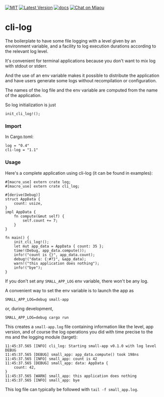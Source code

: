 [![MIT][s2]][l2] [![Latest Version][s1]][l1] [![docs][s3]][l3] [![Chat on Miaou][s4]][l4]

[s1]: https://img.shields.io/crates/v/cli-log.svg
[l1]: https://crates.io/crates/cli-log

[s2]: https://img.shields.io/badge/license-MIT-blue.svg
[l2]: LICENSE

[s3]: https://docs.rs/cli-log/badge.svg
[l3]: https://docs.rs/cli-log/

[s4]: https://miaou.dystroy.org/static/shields/room.svg
[l4]: https://miaou.dystroy.org/3

# cli-log

The boilerplate to have some file logging with a level given by an environment variable, and a facility to log execution durations according to the relevant log level.

It's convenient for terminal applications because you don't want to mix log with stdout or stderr.

And the use of an env variable makes it possible to distribute
the application and have users generate some logs without
recompilation or configuration.

The names of the log file and the env variable are
computed from the name of the application.

So log initialization is just

```
init_cli_log!();
```


### Import

In Cargo.toml:

    log = "0.4"
    cli-log = "1.1"


### Usage

Here's a complete application using cli-log (it can be found in examples):

```
#[macro_use] extern crate log;
#[macro_use] extern crate cli_log;

#[derive(Debug)]
struct AppData {
    count: usize,
}
impl AppData {
    fn compute(&mut self) {
        self.count += 7;
    }
}

fn main() {
    init_cli_log!();
    let mut app_data = AppData { count: 35 };
    time!(Debug, app_data.compute());
    info!("count is {}", app_data.count);
    debug!("data: {:#?}", &app_data);
    warn!("this application does nothing");
    info!("bye");
}
```

If you don't set any `SMALL_APP_LOG` env variable, there won't be any log.

A convenient way to set the env variable is to launch the app as

```cli
SMALL_APP_LOG=debug small-app
```

or, during development,

```cli
SMALL_APP_LOG=debug cargo run
```

This creates a `small-app.log` file containing information like the level,
app version, and of course the log operations you did with time precise to
the ms and the logging module (target):

```
11:45:37.565 [INFO] cli_log: Starting small-app v0.1.0 with log level DEBUG
11:45:37.565 [DEBUG] small_app: app_data.compute() took 198ns
11:45:37.565 [INFO] small_app: count is 42
11:45:37.565 [DEBUG] small_app: data: AppData {
    count: 42,
}
11:45:37.565 [WARN] small_app: this application does nothing
11:45:37.565 [INFO] small_app: bye
```

This log file can typically be followed with `tail -f small_app.log`.

